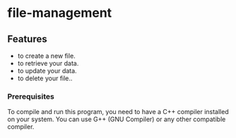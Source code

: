 # file-management

## Features

- to create a new file.
-  to retrieve your data.
-  to update your data.
-   to delete your file..

### Prerequisites

To compile and run this program, you need to have a C++ compiler installed on your system. You can use G++ (GNU Compiler) or any other compatible compiler.

